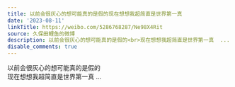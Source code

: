 ```yaml
---
title: 以前会很灰心的想可能真的是假的现在想想我超简直是世界第一真
date: '2023-08-11'
linkTitle: https://weibo.com/5286768287/Ne98X4Rit
source: 久保田鲤鱼的微博
description: 以前会很灰心的想可能真的是假的<br>现在想想我超简直是世界第一真  ...
disable_comments: true
---
```

以前会很灰心的想可能真的是假的<br>现在想想我超简直是世界第一真  ...